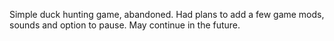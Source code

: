 Simple duck hunting game, abandoned. Had plans to add a few game mods, sounds and option to pause. May continue in the future.
